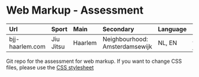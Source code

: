 # Web Markup - Assessment

| Url | Sport | Main | Secondary | Language | Referral (aside) |
| :- | :- | :- | :- | :- | :- |
| bjj-haarlem.com | Jiu Jitsu | Haarlem | Neighbourhood: Amsterdamsewijk | NL, EN | https://www.taekwon.nl/brazilian-jiu-jitsu/ |

Git repo for the assessment for web markup. If you want to change CSS files, please use the [CSS stylesheet](https://github.com/rster2002/rster2002.github.io/wiki/CSS-Stylesheet)